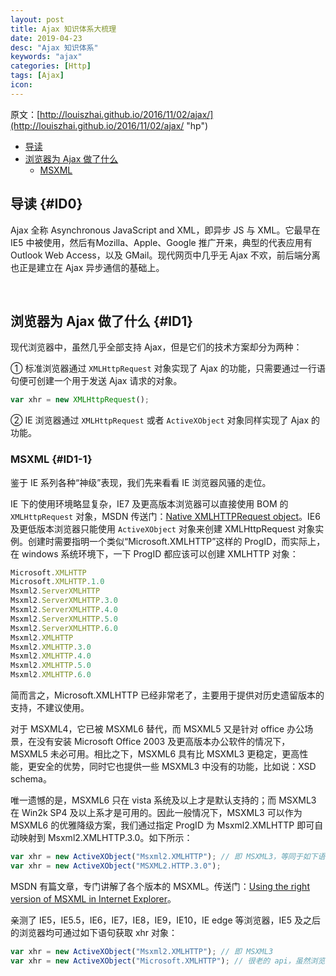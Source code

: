 ```yaml
---
layout: post
title: Ajax 知识体系大梳理
date: 2019-04-23
desc: "Ajax 知识体系"
keywords: "ajax"
categories: [Http]
tags: [Ajax]
icon:
---
```


原文：[http://louiszhai.github.io/2016/11/02/ajax/](http://louiszhai.github.io/2016/11/02/ajax/ "hp")

- [导读](#ID0)
- [浏览器为 Ajax 做了什么](#ID1)
  - [MSXML](#ID1-1)

## 导读 {#ID0}

Ajax 全称 Asynchronous JavaScript and XML，即异步 JS 与 XML。它最早在 IE5 中被使用，然后有Mozilla、Apple、Google 推广开来，典型的代表应用有 Outlook Web Access，以及 GMail。现代网页中几乎无 Ajax 不欢，前后端分离也正是建立在 Ajax 异步通信的基础上。

<br>

## 浏览器为 Ajax 做了什么 {#ID1}

现代浏览器中，虽然几乎全部支持 Ajax，但是它们的技术方案却分为两种：

① 标准浏览器通过 `XMLHttpRequest` 对象实现了 Ajax 的功能，只需要通过一行语句便可创建一个用于发送 Ajax 请求的对象。

~~~javascript
var xhr = new XMLHttpRequest();
~~~

② IE 浏览器通过 `XMLHttpRequest` 或者 `ActiveXObject` 对象同样实现了 Ajax 的功能。

### MSXML {#ID1-1}

鉴于 IE 系列各种“神级”表现，我们先来看看 IE 浏览器风骚的走位。

IE 下的使用环境略显复杂，IE7 及更高版本浏览器可以直接使用 BOM 的 `XMLHttpRequest` 对象，MSDN 传送门：[Native XMLHTTPRequest object](https://blogs.msdn.microsoft.com/ie/2006/01/23/native-xmlhttprequest-object/ "hp")。IE6 及更低版本浏览器只能使用 `ActiveXObject` 对象来创建 XMLHttpRequest 对象实例。创建时需要指明一个类似“Microsoft.XMLHTTP”这样的 ProgID，而实际上，在 windows 系统环境下，一下 ProgID 都应该可以创建 XMLHTTP 对象：

~~~javascript
Microsoft.XMLHTTP
Microsoft.XMLHTTP.1.0
Msxml2.ServerXMLHTTP
Msxml2.ServerXMLHTTP.3.0
Msxml2.ServerXMLHTTP.4.0
Msxml2.ServerXMLHTTP.5.0
Msxml2.ServerXMLHTTP.6.0
Msxml2.XMLHTTP
Msxml2.XMLHTTP.3.0
Msxml2.XMLHTTP.4.0
Msxml2.XMLHTTP.5.0
Msxml2.XMLHTTP.6.0
~~~

简而言之，Microsoft.XMLHTTP 已经非常老了，主要用于提供对历史遗留版本的支持，不建议使用。

对于 MSXML4，它已被 MSXML6 替代，而 MSXML5 又是针对 office 办公场景，在没有安装 Microsoft Office 2003 及更高版本办公软件的情况下，MSXML5 未必可用。相比之下，MSXML6 具有比 MSXML3 更稳定，更高性能，更安全的优势，同时它也提供一些 MSXML3 中没有的功能，比如说：XSD schema。

唯一遗憾的是，MSXML6 只在 vista 系统及以上才是默认支持的；而 MSXML3 在 Win2k SP4 及以上系才是可用的。因此一般情况下，MSXML3 可以作为 MSXML6 的优雅降级方案，我们通过指定 ProgID 为 Msxml2.XMLHTTP 即可自动映射到 Msxml2.XMLHTTP.3.0。如下所示：

~~~javascript
var xhr = new ActiveXObject("Msxml2.XMLHTTP"); // 即 MSXML3，等同于如下语句
var xhr = new ActiveXObject("MSXML2.HTTP.3.0");
~~~

MSDN 有篇文章，专门讲解了各个版本的 MSXML。传送门：[Using the right version of MSXML in Internet Explorer](https://blogs.msdn.microsoft.com/xmlteam/2006/10/23/using-the-right-version-of-msxml-in-internet-explorer/)。

亲测了 IE5，IE5.5，IE6，IE7，IE8，IE9，IE10，IE edge 等浏览器，IE5 及之后的浏览器均可通过如下语句获取 xhr 对象：

~~~javascript
var xhr = new ActiveXObject("Msxml2.XMLHTTP"); // 即 MSXML3
var xhr = new ActiveXObject("Microsoft.XMLHTTP"); // 很老的 api，虽然浏览器支持，功能可能不完善，故不建议使用
~~~


